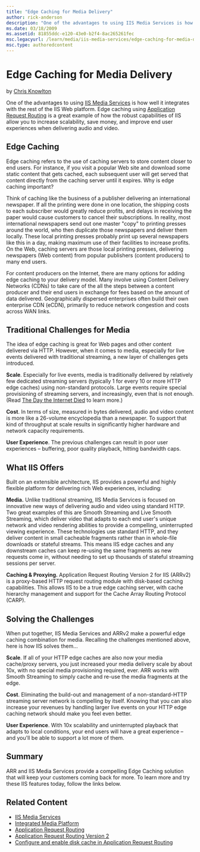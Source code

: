 ```yaml
---
title: "Edge Caching for Media Delivery"
author: rick-anderson
description: "One of the advantages to using IIS Media Services is how well it integrates with the rest of the IIS Web platform. Edge caching using Application Request Rou..."
ms.date: 03/18/2009
ms.assetid: 81855ddc-e120-43e0-b2f4-8ac265261fec
msc.legacyurl: /learn/media/iis-media-services/edge-caching-for-media-delivery
msc.type: authoredcontent
---
```

Edge Caching for Media Delivery
====================
by [Chris Knowlton](https://twitter.com/chris_knowlton)

One of the advantages to using [IIS Media Services](https://www.iis.net/media "IIS Media Services") is how well it integrates with the rest of the IIS Web platform. Edge caching using [Application Request Routing](https://www.iis.net/downloads/microsoft/application-request-routing "Application Request Routing") is a great example of how the robust capabilities of IIS allow you to increase scalability, save money, and improve end user experiences when delivering audio and video.

## Edge Caching

Edge caching refers to the use of caching servers to store content closer to end users. For instance, if you visit a popular Web site and download some static content that gets cached, each subsequent user will get served that content directly from the caching server until it expires. Why is edge caching important?

Think of caching like the business of a publisher delivering an international newspaper. If all the printing were done in one location, the shipping costs to each subscriber would greatly reduce profits, and delays in receiving the paper would cause customers to cancel their subscriptions. In reality, most international newspapers send out one master "copy" to printing presses around the world, who then duplicate those newspapers and deliver them locally. These local printing presses probably print up several newspapers like this in a day, making maximum use of their facilities to increase profits. On the Web, caching servers are those local printing presses, delivering newspapers (Web content) from popular publishers (content producers) to many end users.

For content producers on the Internet, there are many options for adding edge caching to your delivery model. Many involve using Content Delivery Networks (CDNs) to take care of the all the steps between a content producer and their end users in exchange for fees based on the amount of data delivered. Geographically dispersed enterprises often build their own enterprise CDN (eCDN), primarily to reduce network congestion and costs across WAN links.

## Traditional Challenges for Media

The idea of edge caching is great for Web pages and other content delivered via HTTP. However, when it comes to media, especially for live events delivered with traditional streaming, a new layer of challenges gets introduced.

**Scale**. Especially for live events, media is traditionally delivered by relatively few dedicated streaming servers (typically 1 for every 10 or more HTTP edge caches) using non-standard protocols. Large events require special provisioning of streaming servers, and increasingly, even that is not enough. (Read [The Day the Internet Died](http://blog.broadcastengineering.com/brad/2009/01/28/the-day-the-internet-died/) to learn more.)

**Cost**. In terms of size, measured in bytes delivered, audio and video content is more like a 26-volume encyclopedia than a newspaper. To support that kind of throughput at scale results in significantly higher hardware and network capacity requirements.

**User Experience**. The previous challenges can result in poor user experiences – buffering, poor quality playback, hitting bandwidth caps.

## What IIS Offers

Built on an extensible architecture, IIS provides a powerful and highly flexible platform for delivering rich Web experiences, including:

**Media.** Unlike traditional streaming, IIS Media Services is focused on innovative new ways of delivering audio and video using standard HTTP. Two great examples of this are Smooth Streaming and Live Smooth Streaming, which deliver video that adapts to each end user's unique network and video rendering abilities to provide a compelling, uninterrupted viewing experience. These technologies use standard HTTP, and they deliver content in small cacheable fragments rather than in whole-file downloads or stateful streams. This means IIS edge caches and any downstream caches can keep re-using the same fragments as new requests come in, without needing to set up thousands of stateful streaming sessions per server.

**Caching &amp; Proxying.** Application Request Routing Version 2 for IIS (ARRv2) is a proxy-based HTTP request routing module with disk-based caching capabilities. This allows IIS to be a true edge caching server, with cache hierarchy management and support for the Cache Array Routing Protocol (CARP).

## Solving the Challenges

When put together, IIS Media Services and ARRv2 make a powerful edge caching combination for media. Recalling the challenges mentioned above, here is how IIS solves them…

**Scale**. If all of your HTTP edge caches are also now your media cache/proxy servers, you just increased your media delivery scale by about 10x, with no special media provisioning required, ever. ARR works with Smooth Streaming to simply cache and re-use the media fragments at the edge.

**Cost**. Eliminating the build-out and management of a non-standard-HTTP streaming server network is compelling by itself. Knowing that you can also increase your revenues by handling larger live events on your HTTP edge caching network should make you feel even better.

**User Experience**. With 10x scalability and uninterrupted playback that adapts to local conditions, your end users will have a great experience – and you'll be able to support a lot more of them.

## Summary

ARR and IIS Media Services provide a compelling Edge Caching solution that will keep your customers coming back for more. To learn more and try these IIS features today, follow the links below.

## Related Content

- [IIS Media Services](https://www.iis.net/media)
- [Integrated Media Platform](https://www.iis.net/overview/choice/integratedmediaplatform)
- [Application Request Routing](https://www.iis.net/downloads/microsoft/application-request-routing "Application Request Routing")
- [Application Request Routing Version 2](../../extensions/planning-for-arr/application-request-routing-version-2-overview.md)
- [Configure and enable disk cache in Application Request Routing](../../extensions/configuring-application-request-routing-arr/configure-and-enable-disk-cache-in-application-request-routing.md)
